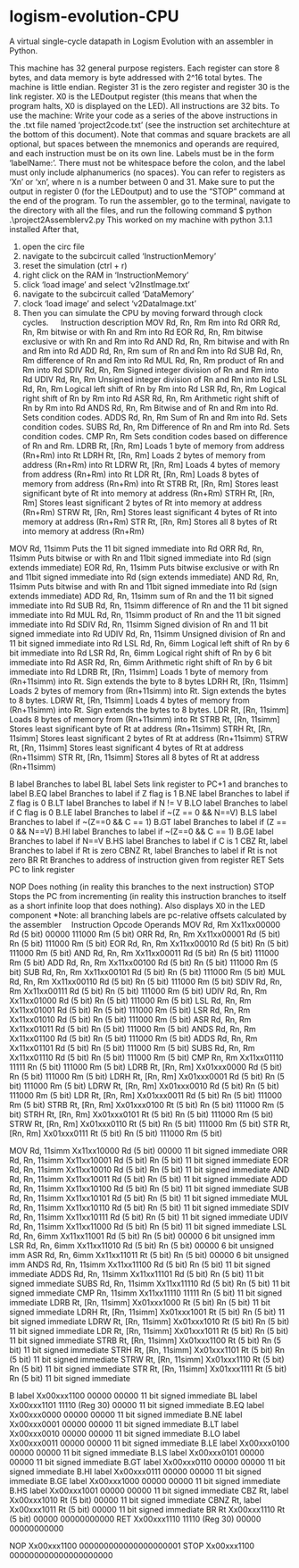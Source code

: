 # logism-evolution-CPU
A virtual single-cycle datapath in Logism Evolution with an assembler in Python. 

This machine has 32 general purpose registers. Each register can store 8 bytes, and data memory is byte addressed with 2^16 total bytes. The machine is little endian. Register 31 is the zero register and register 30 is the link register. X0 is the LEDoutput register (this means that when the program halts, X0 is displayed on the LED). All instructions are 32 bits.
To use the machine:
Write your code as a series of the above instructions in the .txt file named ‘project2code.txt’ (see the instruction set architechture at the bottom of this document). Note that commas and square brackets are all optional, but spaces between the mnemonics and operands are required, and each instruction must be on its own line. Labels must be in the form ‘labelName:’. There must not be whitespace before the colon, and the label must only include alphanumerics (no spaces). You can refer to registers as ‘Xn’ or ‘xn’, where n is a number between 0 and 31.  Make sure to put the output in register 0 (for the LEDoutput) and to use the “STOP” command at the end of the program.
To run the assembler, go to the terminal, navigate to the directory with all the files, and run the following command
$ python .\project2Assemblerv2.py
This worked on my machine with python 3.1.1 installed
After that, 
1.	open the circ file
2.	navigate to the subcircuit called ‘InstructionMemory’
3.	reset the simulation (ctrl + r)
4.	right click on the RAM in ‘InstructionMemory’
5.	click ‘load image’ and select ‘v2InstImage.txt’
6.	navigate to the subcircuit called ‘DataMemory’
7.	clock ‘load image’ and select ‘v2DataImage.txt’
8.	Then you can simulate the CPU by moving forward through clock cycles.
 
Instruction	description
MOV  Rd, Rn, Rm	Rm into Rd
ORR  Rd, Rn, Rm	bitwise or with Rn and Rm into Rd
EOR  Rd, Rn, Rm	bitwise exclusive or with Rn and Rm into Rd 
AND  Rd, Rn, Rm	bitwise and with Rn and Rm into Rd 
ADD  Rd, Rn, Rm	sum of Rn and Rm into Rd
SUB  Rd, Rn, Rm	difference of Rn and Rm into Rd
MUL  Rd, Rn, Rm	product of Rn and Rm into Rd
SDIV Rd, Rn, Rm	Signed integer division of Rn and Rm into Rd
UDIV Rd, Rn, Rm	Unsigned integer division of Rn and Rm into Rd
LSL  Rd, Rn, Rm	Logical left shift of Rn by Rm into Rd
LSR  Rd, Rn, Rm	Logical right shift of Rn by Rm into Rd
ASR  Rd, Rn, Rm	Arithmetic right shift of Rn by Rm into Rd
ANDS  Rd, Rn, Rm	Bitwise and of Rn and Rm into Rd. Sets condition codes.
ADDS  Rd, Rn, Rm	Sum of Rn and Rm into Rd. Sets condition codes.
SUBS  Rd, Rn, Rm	Difference of Rn and Rm into Rd. Sets condition codes.
CMP Rn, Rm	Sets condition codes based on difference of Rn and Rm.
LDRB Rt, [Rn, Rm]	Loads 1 byte of memory from address (Rn+Rm) into Rt
LDRH Rt, [Rn, Rm]	Loads 2 bytes of memory from address (Rn+Rm) into Rt
LDRW Rt, [Rn, Rm] 	Loads 4 bytes of memory from address (Rn+Rm) into Rt
LDR  Rt, [Rn, Rm]	Loads 8 bytes of memory from address (Rn+Rm) into Rt
STRB Rt, [Rn, Rm]	Stores least significant byte of Rt into memory at address (Rn+Rm)
STRH Rt, [Rn, Rm]	Stores least significant 2 bytes of Rt into memory at address (Rn+Rm)
STRW Rt, [Rn, Rm]	Stores least significant 4 bytes of Rt into memory at address (Rn+Rm)
STR  Rt, [Rn, Rm]	Stores all 8 bytes of Rt into memory at address (Rn+Rm)

MOV  Rd, 11simm	Puts the 11 bit signed immediate into Rd
ORR  Rd, Rn, 11simm	Puts bitwise or with Rn and 11bit signed immediate into Rd (sign extends immediate)
EOR  Rd, Rn, 11simm	Puts bitwise exclusive or with Rn and 11bit signed immediate into Rd (sign extends immediate)
AND  Rd, Rn, 11simm	Puts bitwise and with Rn and 11bit signed immediate into Rd (sign extends immediate)
ADD  Rd, Rn, 11simm	sum of Rn and the 11 bit signed immediate into Rd
SUB  Rd, Rn, 11simm	difference of Rn and the 11 bit signed immediate into Rd
MUL  Rd, Rn, 11simm	product of Rn and the 11 bit signed immediate into Rd
SDIV Rd, Rn, 11simm	Signed division of Rn and 11 bit signed immediate into Rd
UDIV Rd, Rn, 11simm	Unsigned division of Rn and 11 bit signed immediate into Rd
LSL  Rd, Rn, 6imm	Logical left shift of Rn by 6 bit immediate into Rd
LSR  Rd, Rn, 6imm	Logical right shift of Rn by 6 bit immediate into Rd 
ASR  Rd, Rn, 6imm	Arithmetic right shift of Rn by 6 bit immediate into Rd
LDRB Rt, [Rn, 11simm]	Loads 1 byte of memory from (Rn+11simm) into Rt. Sign extends the byte to 8 bytes
LDRH Rt, [Rn, 11simm]	Loads 2 bytes of memory from (Rn+11simm) into Rt. Sign extends the bytes to 8 bytes.
LDRW Rt, [Rn, 11simm]	Loads 4 bytes of memory from (Rn+11simm) into Rt. Sign extends the bytes to 8 bytes.
LDR  Rt, [Rn, 11simm]	Loads 8 bytes of memory from (Rn+11simm) into Rt
STRB Rt, [Rn, 11simm]	Stores least significant byte of Rt at address (Rn+11simm)
STRH Rt, [Rn, 11simm]	Stores least significant 2 bytes of Rt at address (Rn+11simm)
STRW Rt, [Rn, 11simm]	Stores least significant 4 bytes of Rt at address (Rn+11simm)
STR  Rt, [Rn, 11simm]	Stores all 8 bytes of Rt at address (Rn+11simm)

B label	Branches to label
BL label	Sets link register to PC+1 and branches to label
B.EQ label	Branches to label if Z flag is 1
B.NE label	Branches to label if Z flag is 0
B.LT label	Branches to label if N != V
B.LO label	Branches to label if C flag is 0
B.LE label	Branches to label if ~(Z == 0 && N==V)
B.LS label	Branches to label if ~(Z==0 && C == 1)
B.GT label	Branches to label if (Z == 0 && N==V)
B.HI label	Branches to label if ~(Z==0 && C == 1)
B.GE label	Branches to label if N==V
B.HS label	Branches to label if C is 1
CBZ  Rt, label	Branches to label if Rt is zero
CBNZ Rt, label	Branches to label if Rt is not zero
BR Rt	Branches to address of instruction given from register
RET	Sets PC to link register

NOP	Does nothing (in reality this branches to the next instruction)
STOP 	Stops the PC from incrementing (in reality this instruction branches to itself as a short infinite loop that does nothing). Also displays X0 in the LED component
*Note: all branching labels are pc-relative offsets calculated by the assembler 
Instruction	Opcode	Operands
MOV  Rd, Rm	Xx11xx00000	Rd (5 bit)	00000	111000	Rm (5 bit)
ORR  Rd, Rn, Rm	Xx11xx00001	Rd (5 bit)	Rn (5 bit)	111000	Rm (5 bit)
EOR  Rd, Rn, Rm	Xx11xx00010	Rd (5 bit)	Rn (5 bit)	111000	Rm (5 bit)
AND  Rd, Rn, Rm	Xx11xx00011	Rd (5 bit)	Rn (5 bit)	111000	Rm (5 bit)
ADD  Rd, Rn, Rm	Xx11xx00100	Rd (5 bit)	Rn (5 bit)	111000	Rm (5 bit)
SUB  Rd, Rn, Rm	Xx11xx00101	Rd (5 bit)	Rn (5 bit)	111000	Rm (5 bit)
MUL  Rd, Rn, Rm	Xx11xx00110	Rd (5 bit)	Rn (5 bit)	111000	Rm (5 bit)
SDIV Rd, Rn, Rm	Xx11xx00111	Rd (5 bit)	Rn (5 bit)	111000	Rm (5 bit)
UDIV Rd, Rn, Rm	Xx11xx01000	Rd (5 bit)	Rn (5 bit)	111000	Rm (5 bit)
LSL  Rd, Rn, Rm	Xx11xx01001	Rd (5 bit)	Rn (5 bit)	111000	Rm (5 bit)
LSR  Rd, Rn, Rm	Xx11xx01010	Rd (5 bit)	Rn (5 bit)	111000	Rm (5 bit)
ASR  Rd, Rn, Rm	Xx11xx01011	Rd (5 bit)	Rn (5 bit)	111000	Rm (5 bit)
ANDS  Rd, Rn, Rm	Xx11xx01100	Rd (5 bit)	Rn (5 bit)	111000	Rm (5 bit)
ADDS  Rd, Rn, Rm	Xx11xx01101	Rd (5 bit)	Rn (5 bit)	111000	Rm (5 bit)
SUBS  Rd, Rn, Rm	Xx11xx01110	Rd (5 bit)	Rn (5 bit)	111000	Rm (5 bit)
CMP Rn, Rm	Xx11xx01110	11111	Rn (5 bit)	111000	Rm (5 bit)
LDRB Rt, [Rn, Rm]	Xx01xxx0000	Rd (5 bit)	Rn (5 bit)	111000	Rm (5 bit)
LDRH Rt, [Rn, Rm]	Xx01xxx0001	Rd (5 bit)	Rn (5 bit)	111000	Rm (5 bit)
LDRW Rt, [Rn, Rm] 	Xx01xxx0010	Rd (5 bit)	Rn (5 bit)	111000	Rm (5 bit)
LDR  Rt, [Rn, Rm]	Xx01xxx0011	Rd (5 bit)	Rn (5 bit)	111000	Rm (5 bit)
STRB Rt, [Rn, Rm]	Xx01xxx0100	Rt (5 bit)	Rn (5 bit)	111000	Rm (5 bit)
STRH Rt, [Rn, Rm]	Xx01xxx0101	Rt (5 bit)	Rn (5 bit)	111000	Rm (5 bit)
STRW Rt, [Rn, Rm]	Xx01xxx0110	Rt (5 bit)	Rn (5 bit)	111000	Rm (5 bit)
STR  Rt, [Rn, Rm]	Xx01xxx0111	Rt (5 bit)	Rn (5 bit)	111000	Rm (5 bit)

MOV  Rd, 11simm	Xx11xx10000	Rd (5 bit)	00000	11 bit signed immediate
ORR  Rd, Rn, 11simm	Xx11xx10001	Rd (5 bit)	Rn (5 bit)	11 bit signed immediate
EOR  Rd, Rn, 11simm	Xx11xx10010	Rd (5 bit)	Rn (5 bit)	11 bit signed immediate
AND  Rd, Rn, 11simm	Xx11xx10011	Rd (5 bit)	Rn (5 bit)	11 bit signed immediate
ADD  Rd, Rn, 11simm	Xx11xx10100	Rd (5 bit)	Rn (5 bit)	11 bit signed immediate
SUB  Rd, Rn, 11simm	Xx11xx10101	Rd (5 bit)	Rn (5 bit)	11 bit signed immediate
MUL  Rd, Rn, 11simm	Xx11xx10110	Rd (5 bit)	Rn (5 bit)	11 bit signed immediate
SDIV Rd, Rn, 11simm	Xx11xx10111	Rd (5 bit)	Rn (5 bit)	11 bit signed immediate
UDIV Rd, Rn, 11simm	Xx11xx11000	Rd (5 bit)	Rn (5 bit)	11 bit signed immediate
LSL  Rd, Rn, 6imm	Xx11xx11001	Rd (5 bit)	Rn (5 bit)	00000	6 bit unsigned imm
LSR  Rd, Rn, 6imm	Xx11xx11010	Rd (5 bit)	Rn (5 bit)	00000	6 bit unsigned imm
ASR  Rd, Rn, 6imm	Xx11xx11011	Rt (5 bit)	Rn (5 bit)	00000	6 bit unsigned imm
ANDS  Rd, Rn, 11simm	Xx11xx11100	Rd (5 bit)	Rn (5 bit)	11 bit signed immediate
ADDS  Rd, Rn, 11simm	Xx11xx11101	Rd (5 bit)	Rn (5 bit)	11 bit signed immediate
SUBS  Rd, Rn, 11simm	Xx11xx11110	Rd (5 bit)	Rn (5 bit)	11 bit signed immediate
CMP Rn, 11simm	Xx11xx11110	11111	Rn (5 bit)	11 bit signed immediate
LDRB Rt, [Rn, 11simm]	Xx01xxx1000	Rt (5 bit)	Rn (5 bit)	11 bit signed immediate
LDRH Rt, [Rn, 11simm]	Xx01xxx1001	Rt (5 bit)	Rn (5 bit)	11 bit signed immediate
LDRW Rt, [Rn, 11simm]	Xx01xxx1010	Rt (5 bit)	Rn (5 bit)	11 bit signed immediate
LDR Rt, [Rn, 11simm]	Xx01xxx1011	Rt (5 bit)	Rn (5 bit)	11 bit signed immediate
STRB Rt, [Rn, 11simm]	Xx01xxx1100	Rt (5 bit)	Rn (5 bit)	11 bit signed immediate
STRH Rt, [Rn, 11simm]	Xx01xxx1101	Rt (5 bit)	Rn (5 bit)	11 bit signed immediate
STRW Rt, [Rn, 11simm]	Xx01xxx1110	Rt (5 bit)	Rn (5 bit)	11 bit signed immediate
STR Rt, [Rn, 11simm]	Xx01xxx1111	Rt (5 bit)	Rn (5 bit)	11 bit signed immediate

B label	Xx00xxx1100	00000	00000	11 bit signed immediate
BL label	Xx00xxx1101	11110 
(Reg 30)	00000	11 bit signed immediate
B.EQ label	Xx00xxx0000	00000	00000	11 bit signed immediate
B.NE label	Xx00xxx0001	00000	00000	11 bit signed immediate
B.LT label	Xx00xxx0010	00000	00000	11 bit signed immediate
B.LO label	Xx00xxx0011	00000	00000	11 bit signed immediate
B.LE label	Xx00xxx0100	00000	00000	11 bit signed immediate
B.LS label	Xx00xxx0101	00000	00000	11 bit signed immediate
B.GT label	Xx00xxx0110	00000	00000	11 bit signed immediate
B.HI label	Xx00xxx0111	00000	00000	11 bit signed immediate
B.GE label	Xx00xxx1000	00000	00000	11 bit signed immediate
B.HS label	Xx00xxx1001	00000	00000	11 bit signed immediate
CBZ  Rt, label	Xx00xxx1010	Rt (5 bit)	00000	11 bit signed immediate
CBNZ Rt, label	Xx00xxx1011	Rt (5 bit)	00000	11 bit signed immediate
BR Rt	Xx00xxx1110	Rt (5 bit)	00000	00000000000
RET	Xx00xxx1110	11110
(Reg 30)	00000	00000000000

NOP	Xx00xxx1100	000000000000000000001
STOP 	Xx00xxx1100	000000000000000000000

